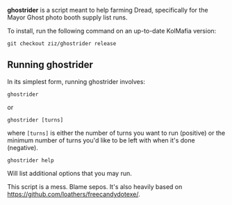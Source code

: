**ghostrider** is a script meant to help farming Dread, specifically for the Mayor Ghost photo booth supply list runs.

To install, run the following command on an up-to-date KolMafia version:

```
git checkout ziz/ghostrider release
```

## Running ghostrider

In its simplest form, running ghostrider involves:

```
ghostrider
```

or

```
ghostrider [turns]
```

where `[turns]` is either the number of turns you want to run (positive) or the minimum number of turns you'd like to be left with when it's done (negative).

```
ghostrider help
```

Will list additional options that you may run.

This script is a mess. Blame sepos. It's also heavily based on <https://github.com/loathers/freecandydotexe/>.
